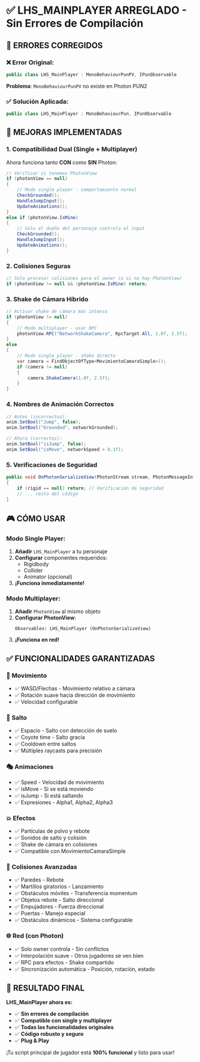 # ✅ LHS_MAINPLAYER ARREGLADO - Sin Errores de Compilación

## 🚨 **ERRORES CORREGIDOS**

### ❌ **Error Original**:
```csharp
public class LHS_MainPlayer : MonoBehaviourPunPV, IPunObservable
```
**Problema**: `MonoBehaviourPunPV` no existe en Photon PUN2

### ✅ **Solución Aplicada**:
```csharp
public class LHS_MainPlayer : MonoBehaviourPun, IPunObservable
```

## 🔧 **MEJORAS IMPLEMENTADAS**

### 1. **Compatibilidad Dual (Single + Multiplayer)**
Ahora funciona tanto **CON** como **SIN** Photon:

```csharp
// Verificar si tenemos PhotonView
if (photonView == null)
{
    // Modo single player - comportamiento normal
    CheckGrounded();
    HandleJumpInput();
    UpdateAnimations();
}
else if (photonView.IsMine)
{
    // Solo el dueño del personaje controla el input
    CheckGrounded();
    HandleJumpInput();
    UpdateAnimations();
}
```

### 2. **Colisiones Seguras**
```csharp
// Solo procesar colisiones para el owner (o si no hay PhotonView)
if (photonView != null && !photonView.IsMine) return;
```

### 3. **Shake de Cámara Híbrido**
```csharp
// Activar shake de cámara más intenso
if (photonView != null)
{
    // Modo multiplayer - usar RPC
    photonView.RPC("NetworkShakeCamera", RpcTarget.All, 1.0f, 2.5f);
}
else
{
    // Modo single player - shake directo
    var camera = FindObjectOfType<MovimientoCamaraSimple>();
    if (camera != null)
    {
        camera.ShakeCamera(1.0f, 2.5f);
    }
}
```

### 4. **Nombres de Animación Correctos**
```csharp
// Antes (incorrectos):
anim.SetBool("Jump", false);
anim.SetBool("Grounded", networkGrounded);

// Ahora (correctos):
anim.SetBool("isJump", false);
anim.SetBool("isMove", networkSpeed > 0.1f);
```

### 5. **Verificaciones de Seguridad**
```csharp
public void OnPhotonSerializeView(PhotonStream stream, PhotonMessageInfo info)
{
    if (rigid == null) return; // Verificación de seguridad
    // ... resto del código
}
```

## 🎮 **CÓMO USAR**

### **Modo Single Player**:
1. **Añadir** `LHS_MainPlayer` a tu personaje
2. **Configurar** componentes requeridos:
   - Rigidbody
   - Collider
   - Animator (opcional)
3. **¡Funciona inmediatamente!**

### **Modo Multiplayer**:
1. **Añadir** `PhotonView` al mismo objeto
2. **Configurar PhotonView**:
   ```
   Observables: LHS_MainPlayer (OnPhotonSerializeView)
   ```
3. **¡Funciona en red!**

## ✅ **FUNCIONALIDADES GARANTIZADAS**

### 🏃 **Movimiento**
- ✅ WASD/Flechas - Movimiento relativo a cámara
- ✅ Rotación suave hacia dirección de movimiento
- ✅ Velocidad configurable

### 🚀 **Salto**
- ✅ Espacio - Salto con detección de suelo
- ✅ Coyote time - Salto gracia
- ✅ Cooldown entre saltos
- ✅ Múltiples raycasts para precisión

### 🎭 **Animaciones**
- ✅ Speed - Velocidad de movimiento
- ✅ isMove - Si se está moviendo
- ✅ isJump - Si está saltando
- ✅ Expresiones - Alpha1, Alpha2, Alpha3

### 💥 **Efectos**
- ✅ Partículas de polvo y rebote
- ✅ Sonidos de salto y colisión
- ✅ Shake de cámara en colisiones
- ✅ Compatible con MovimientoCamaraSimple

### 🚧 **Colisiones Avanzadas**
- ✅ Paredes - Rebote
- ✅ Martillos giratorios - Lanzamiento
- ✅ Obstáculos móviles - Transferencia momentum
- ✅ Objetos rebote - Salto direccional
- ✅ Empujadores - Fuerza direccional
- ✅ Puertas - Manejo especial
- ✅ Obstáculos dinámicos - Sistema configurable

### 🌐 **Red (con Photon)**
- ✅ Solo owner controla - Sin conflictos
- ✅ Interpolación suave - Otros jugadores se ven bien
- ✅ RPC para efectos - Shake compartido
- ✅ Sincronización automática - Posición, rotación, estado

## 🎉 **RESULTADO FINAL**

**LHS_MainPlayer ahora es:**
- ✅ **Sin errores de compilación**
- ✅ **Compatible con single y multiplayer**
- ✅ **Todas las funcionalidades originales**
- ✅ **Código robusto y seguro**
- ✅ **Plug & Play**

¡Tu script principal de jugador está **100% funcional** y listo para usar! 